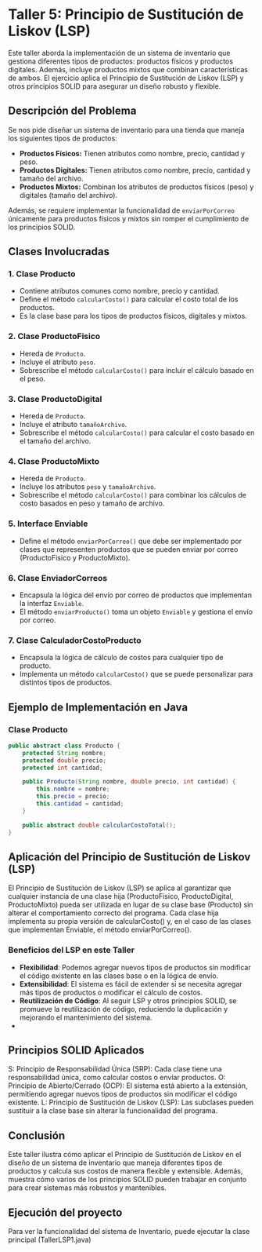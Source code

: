 # Taller 5: Principio de Sustitución de Liskov (LSP)

Este taller aborda la implementación de un sistema de inventario que gestiona diferentes tipos de productos: productos físicos y productos digitales. Además, incluye productos mixtos que combinan características de ambos. El ejercicio aplica el Principio de Sustitución de Liskov (LSP) y otros principios SOLID para asegurar un diseño robusto y flexible.

## Descripción del Problema

Se nos pide diseñar un sistema de inventario para una tienda que maneja los siguientes tipos de productos:

- **Productos Físicos:** Tienen atributos como nombre, precio, cantidad y peso.
- **Productos Digitales:** Tienen atributos como nombre, precio, cantidad y tamaño del archivo.
- **Productos Mixtos:** Combinan los atributos de productos físicos (peso) y digitales (tamaño del archivo).

Además, se requiere implementar la funcionalidad de `enviarPorCorreo` únicamente para productos físicos y mixtos sin romper el cumplimiento de los principios SOLID.

## Clases Involucradas

### 1. **Clase Producto**
   - Contiene atributos comunes como nombre, precio y cantidad.
   - Define el método `calcularCosto()` para calcular el costo total de los productos.
   - Es la clase base para los tipos de productos físicos, digitales y mixtos.

### 2. **Clase ProductoFisico**
   - Hereda de `Producto`.
   - Incluye el atributo `peso`.
   - Sobrescribe el método `calcularCosto()` para incluir el cálculo basado en el peso.

### 3. **Clase ProductoDigital**
   - Hereda de `Producto`.
   - Incluye el atributo `tamañoArchivo`.
   - Sobrescribe el método `calcularCosto()` para calcular el costo basado en el tamaño del archivo.

### 4. **Clase ProductoMixto**
   - Hereda de `Producto`.
   - Incluye los atributos `peso` y `tamañoArchivo`.
   - Sobrescribe el método `calcularCosto()` para combinar los cálculos de costo basados en peso y tamaño de archivo.

### 5. **Interface Enviable**
   - Define el método `enviarPorCorreo()` que debe ser implementado por clases que representen productos que se pueden enviar por correo (ProductoFisico y ProductoMixto).

### 6. **Clase EnviadorCorreos**
   - Encapsula la lógica del envío por correo de productos que implementan la interfaz `Enviable`.
   - El método `enviarProducto()` toma un objeto `Enviable` y gestiona el envío por correo.

### 7. **Clase CalculadorCostoProducto**
   - Encapsula la lógica de cálculo de costos para cualquier tipo de producto.
   - Implementa un método `calcularCosto()` que se puede personalizar para distintos tipos de productos.

## Ejemplo de Implementación en Java

### Clase Producto
```java
public abstract class Producto {
    protected String nombre;
    protected double precio;
    protected int cantidad;

    public Producto(String nombre, double precio, int cantidad) {
        this.nombre = nombre;
        this.precio = precio;
        this.cantidad = cantidad;
    }

    public abstract double calcularCostoTotal();
}
```
## Aplicación del Principio de Sustitución de Liskov (LSP)
El Principio de Sustitución de Liskov (LSP) se aplica al garantizar que cualquier instancia de una clase hija (ProductoFisico, ProductoDigital, ProductoMixto) pueda ser utilizada en lugar de su clase base (Producto) sin alterar el comportamiento correcto del programa. Cada clase hija implementa su propia versión de calcularCosto() y, en el caso de las clases que implementan Enviable, el método enviarPorCorreo().

### Beneficios del LSP en este Taller
- **Flexibilidad**: Podemos agregar nuevos tipos de productos sin modificar el código existente en las clases base o en la lógica de envío.
- **Extensibilidad**: El sistema es fácil de extender si se necesita agregar más tipos de productos o modificar el cálculo de costos.
- **Reutilización de Código**: Al seguir LSP y otros principios SOLID, se promueve la reutilización de código, reduciendo la duplicación y mejorando el mantenimiento del sistema.
- 
## Principios SOLID Aplicados
S: Principio de Responsabilidad Única (SRP): Cada clase tiene una responsabilidad única, como calcular costos o enviar productos.
O: Principio de Abierto/Cerrado (OCP): El sistema está abierto a la extensión, permitiendo agregar nuevos tipos de productos sin modificar el código existente.
L: Principio de Sustitución de Liskov (LSP): Las subclases pueden sustituir a la clase base sin alterar la funcionalidad del programa.

## Conclusión
Este taller ilustra cómo aplicar el Principio de Sustitución de Liskov en el diseño de un sistema de inventario que maneja diferentes tipos de productos y calcula sus costos de manera flexible y extensible. Además, muestra cómo varios de los principios SOLID pueden trabajar en conjunto para crear sistemas más robustos y mantenibles.

## Ejecución del proyecto
Para ver la funcionalidad del sistema de Inventario, puede ejecutar la clase principal (TallerLSP1.java)
